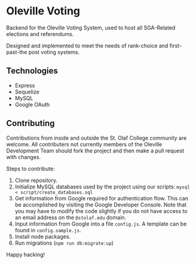 # Oleville Voting
Backend for the Oleville Voting System, used to host all SGA-Related elections and referendums.

Designed and implemented to meet the needs of rank-choice and first-past-the post voting systems.

## Technologies

- Express
- Sequelize
- MySQL
- Google OAuth

## Contributing

Contributions from inside and outside the St. Olaf College community are welcome. All contributers not currently members of the Oleville Development Team should fork the project and then make a pull request with changes.

Steps to contribute:

1. Clone repository.
2. Initialize MySQL databases used by the project using our scripts: `mysql < script/create_databases.sql`
3. Get information from Google required for authentication flow. This can be accomplished by visiting the Google Developer Console. Note that you may have to modify the code slightly if you do not have access to an email address on the `@stolaf.edu` domain.
4. Input information from Google into a file `config.js`. A template can be found in `config.sample.js`.
5. Install node packages.
6. Run migrations (`npm run db:migrate:up`)

Happy hacking!
